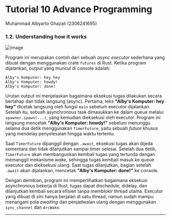 # Tutorial 10 Advance Programming
Muhammad Albyarto Ghazali (2306241695)

### 1.2. Understanding how it works
![image](https://github.com/user-attachments/assets/ed2d2c62-c079-4d45-9d0a-84599b667a69)

Program ini merupakan contoh dari sebuah *async executor* sederhana yang dibuat dengan menggunakan crate `futures` di Rust. Ketika program dijalankan, output yang muncul di console adalah:

```
Alby's Komputer: hey hey
Alby's Komputer: howdy!
Alby's Komputer: done!
```

Urutan output ini menjelaskan bagaimana eksekusi tugas dilakukan secara bertahap dan tidak langsung (async). Pertama, teks **"Alby's Komputer: hey hey"** dicetak langsung oleh fungsi `main` sebelum executor dijalankan. Setelah itu, sebuah asynchronous task dimasukkan ke dalam queue melalui `spawner.spawn(...)`, yang kemudian dieksekusi oleh executor. Program ini langsung mencetak **"Alby's Komputer: howdy!"** sebelum menunggu selama dua detik menggunakan `TimerFuture`, yaitu sebuah *future* khusus yang mendelay penyelesaian hingga waktu tertentu.

Saat `TimerFuture` dipanggil dengan `.await`, eksekusi tugas akan dijeda sementara dan tidak dilanjutkan sampai timer selesai. Setelah dua detik, `TimerFuture` akan membangunkan kembali tugas yang tertunda dengan memanggil mekanisme *wake*, sehingga tugas kembali masuk ke queue executor dan dieksekusi ulang. Saat tugas dilanjutkan, bagian setelah `.await` akan dijalankan, mencetak **"Alby's Komputer: done!"** ke console.

Dengan demikian, program ini memperlihatkan bagaimana eksekusi asynchronous bekerja di Rust, tugas dapat dischedule, didelay, dan dilanjutkan kembali secara efisien tanpa memblokir thread utama. Executor yang dibuat di sini hanya berjalan di satu thread, namun sudah mampu menangani pola *awaiting* dan penjadwalan ulang dengan menggunakan `sync_channel` dan `ArcWake`.

---

